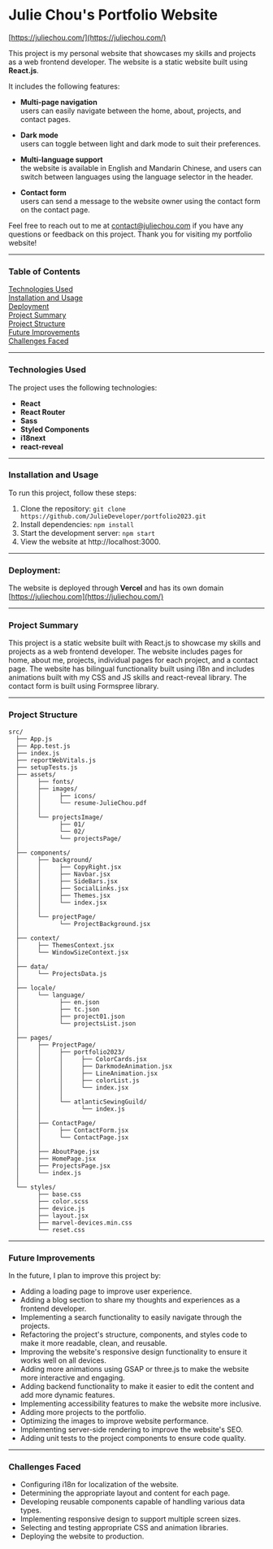 # Julie Chou's Portfolio Website

[https://juliechou.com/](https://juliechou.com/)

This project is my personal website that showcases my skills and projects as a web frontend developer. The website is a static website built using **React.js**.

It includes the following features:

- **Multi-page navigation**  
  users can easily navigate between the home, about, projects, and contact pages.

- **Dark mode**  
  users can toggle between light and dark mode to suit their preferences.

- **Multi-language support**  
  the website is available in English and Mandarin Chinese, and users can switch between languages using the language selector in the header.

- **Contact form**  
  users can send a message to the website owner using the contact form on the contact page.

Feel free to reach out to me at contact@juliechou.com if you have any questions or feedback on this project. Thank you for visiting my portfolio website!

---

### Table of Contents

[Technologies Used](https://github.com/JulieDeveloper/portfolio2023/edit/main/README.md#technologies-used)  
 [Installation and Usage](https://github.com/JulieDeveloper/portfolio2023/edit/main/README.md#Installation)  
 [Deployment](https://github.com/JulieDeveloper/portfolio2023/edit/main/README.md#deployment)  
 [Project Summary](https://github.com/JulieDeveloper/portfolio2023/edit/main/README.md#project-summary)  
 [Project Structure](https://github.com/JulieDeveloper/portfolio2023/edit/main/README.md#project-structure)  
 [Future Improvements](https://github.com/JulieDeveloper/portfolio2023/edit/main/README.md#future-improvements)  
 [Challenges Faced](https://github.com/JulieDeveloper/portfolio2023/edit/main/README.md#challenges-faced)

---

### Technologies Used

The project uses the following technologies:

- **React**
- **React Router**
- **Sass**
- **Styled Components**
- **i18next**
- **react-reveal**

---

### Installation and Usage

To run this project, follow these steps:

1. Clone the repository: `git clone https://github.com/JulieDeveloper/portfolio2023.git`
2. Install dependencies: `npm install`
3. Start the development server: `npm start`
4. View the website at http://localhost:3000.

---

### Deployment:

The website is deployed through **Vercel** and has its own domain [https://juliechou.com](https://juliechou.com/)

---

### Project Summary

This project is a static website built with React.js to showcase my skills and projects as a web frontend developer. The website includes pages for home, about me, projects, individual pages for each project, and a contact page. The website has bilingual functionality built using i18n and includes animations built with my CSS and JS skills and react-reveal library. The contact form is built using Formspree library.

---

### Project Structure

```
src/
  ├── App.js
  ├── App.test.js
  ├── index.js
  ├── reportWebVitals.js
  ├── setupTests.js
  ├── assets/
  │     ├── fonts/
  │     ├── images/
  │     │     ├── icons/
  │     │     └── resume-JulieChou.pdf
  │     │
  │     └── projectsImage/
  │           ├── 01/
  │           └── 02/
  │           └── projectsPage/
  │
  ├── components/
  │     ├── background/
  │     │     ├── CopyRight.jsx
  │     │     ├── Navbar.jsx
  │     │     ├── SideBars.jsx
  │     │     ├── SocialLinks.jsx
  │     │     ├── Themes.jsx
  │     │     └── index.jsx
  │     │
  │     └── projectPage/
  │           └── ProjectBackground.jsx
  │
  ├── context/
  │     ├── ThemesContext.jsx
  │     └── WindowSizeContext.jsx
  │
  ├── data/
  │     └── ProjectsData.js
  │
  ├── locale/
  │     └── language/
  │           ├── en.json
  │           ├── tc.json
  │           ├── project01.json
  │           └── projectsList.json
  │
  ├── pages/
  │     ├── ProjectPage/
  │     │     ├── portfolio2023/
  │     │     │     ├── ColorCards.jsx
  │     │     │     ├── DarkmodeAnimation.jsx
  │     │     │     ├── LineAnimation.jsx
  │     │     │     ├── colorList.js
  │     │     │     └── index.jsx
  │     │     │
  │     │     └── atlanticSewingGuild/
  │     │           └── index.js
  │     │
  │     ├── ContactPage/
  │     │     ├── ContactForm.jsx
  │     │     └── ContactPage.jsx
  │     │
  │     ├── AboutPage.jsx
  │     ├── HomePage.jsx
  │     ├── ProjectsPage.jsx
  │     └── index.js
  │
  └── styles/
        ├── base.css
        ├── color.scss
        ├── device.js
        ├── layout.jsx
        ├── marvel-devices.min.css
        └── reset.css
```

---

### Future Improvements

In the future, I plan to improve this project by:

- Adding a loading page to improve user experience.
- Adding a blog section to share my thoughts and experiences as a frontend developer.
- Implementing a search functionality to easily navigate through the projects.
- Refactoring the project's structure, components, and styles code to make it more readable, clean, and reusable.
- Improving the website's responsive design functionality to ensure it works well on all devices.
- Adding more animations using GSAP or three.js to make the website more interactive and engaging.
- Adding backend functionality to make it easier to edit the content and add more dynamic features.
- Implementing accessibility features to make the website more inclusive.
- Adding more projects to the portfolio.
- Optimizing the images to improve website performance.
- Implementing server-side rendering to improve the website's SEO.
- Adding unit tests to the project components to ensure code quality.

---

### Challenges Faced

- Configuring i18n for localization of the website.
- Determining the appropriate layout and content for each page.
- Developing reusable components capable of handling various data types.
- Implementing responsive design to support multiple screen sizes.
- Selecting and testing appropriate CSS and animation libraries.
- Deploying the website to production.
